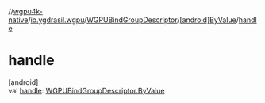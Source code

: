 //[wgpu4k-native](../../../../index.md)/[io.ygdrasil.wgpu](../../index.md)/[WGPUBindGroupDescriptor](../index.md)/[[android]ByValue](index.md)/[handle](handle.md)

# handle

[android]\
val [handle](handle.md): [WGPUBindGroupDescriptor.ByValue](../../../io.ygdrasil.wgpu.android/-w-g-p-u-bind-group-descriptor/-by-value/index.md)